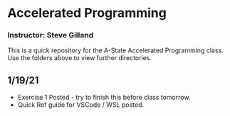 # Accelerated Programming
### Instructor: Steve Gilland

This is a quick repository for the A-State Accelerated Programming class. Use the folders above to view further directories.


## 1/19/21
* Exercise 1 Posted - try to finish this before class tomorrow.
* Quick Ref guide for VSCode / WSL posted.